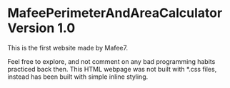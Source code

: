 # MafeePerimeterAndAreaCalculator Version 1.0

This is the first website made by Mafee7.

Feel free to explore, and not comment on any bad programming habits practiced back then.
This HTML webpage was not built with *.css files, instead has been built with simple inline styling.
